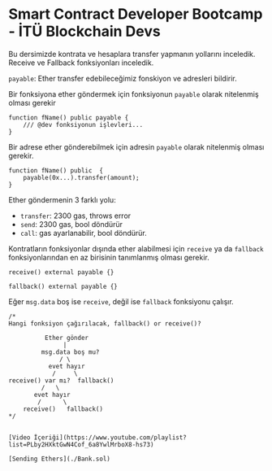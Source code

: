 # Smart Contract Developer Bootcamp - İTÜ Blockchain Devs

Bu dersimizde kontrata ve hesaplara transfer yapmanın yollarını inceledik. Receive ve Fallback fonksiyonları inceledik.

`payable`: Ether transfer edebileceğimiz fonskiyon ve adresleri bildirir.

Bir fonksiyona ether göndermek için fonksiyonun `payable` olarak nitelenmiş olması gerekir
```solidity
function fName() public payable {
    /// @dev fonksiyonun işlevleri...
}
```

Bir adrese ether gönderebilmek için adresin `payable` olarak nitelenmiş olması gerekir.
```solidity
function fName() public  {
    payable(0x...).transfer(amount);
}
```

Ether göndermenin 3 farklı yolu:
- `transfer`: 2300 gas, throws error
- `send`: 2300 gas, bool döndürür
- `call`: gas ayarlanabilir, bool döndürür.

Kontratların fonksiyonlar dışında ether alabilmesi için `receive` ya da `fallback` fonksiyonlarından en az birisinin tanımlanmış olması gerekir.
```solidity
receive() external payable {}

fallback() external payable {}
```
Eğer `msg.data` boş ise `receive`, değil ise `fallback` fonksiyonu çalışır.
```solidity
/*
Hangi fonksiyon çağırılacak, fallback() or receive()?

          Ether gönder
               |
         msg.data boş mu?
              / \
           evet hayır
            /     \
receive() var mı?  fallback()
         /   \
       evet hayır
        /      \
    receive()   fallback()
*/


[Video İçeriği](https://www.youtube.com/playlist?list=PLby2HXktGwN4Cof_6a8YwlMrboX8-hs73)

[Sending Ethers](./Bank.sol)